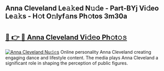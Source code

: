## Anna Cleveland Le𝚊𝚔ed N𝚞𝚍e - Part-BYj Vi𝚍eo Le𝚊𝚔s - H𝚘t O𝚗lyf𝚊ns Ph𝚘tos 3m30a

# <h2><a href="http://hf1ay5.feru.top/?c=Anna+Cleveland">🔗 👉 🔴 Anna Cleveland Vi𝚍𝚎o Ph𝚘t𝚘𝚜</a></h2>

[![Anna Cleveland Nu𝚍𝚎s](https://i.imgur.com/0TWrTi3.gif)](http://hf1ay5.feru.top/?c=Anna+Cleveland)
Online personality Anna Cleveland creating engaging dance and lifestyle content. The media plays Anna Cleveland a significant role in shaping the perception of public figures. 
